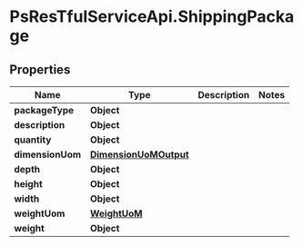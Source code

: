 # PsResTfulServiceApi.ShippingPackage

## Properties
Name | Type | Description | Notes
------------ | ------------- | ------------- | -------------
**packageType** | **Object** |  | 
**description** | **Object** |  | 
**quantity** | **Object** |  | 
**dimensionUom** | [**DimensionUoMOutput**](DimensionUoMOutput.md) |  | 
**depth** | **Object** |  | 
**height** | **Object** |  | 
**width** | **Object** |  | 
**weightUom** | [**WeightUoM**](WeightUoM.md) |  | 
**weight** | **Object** |  | 
